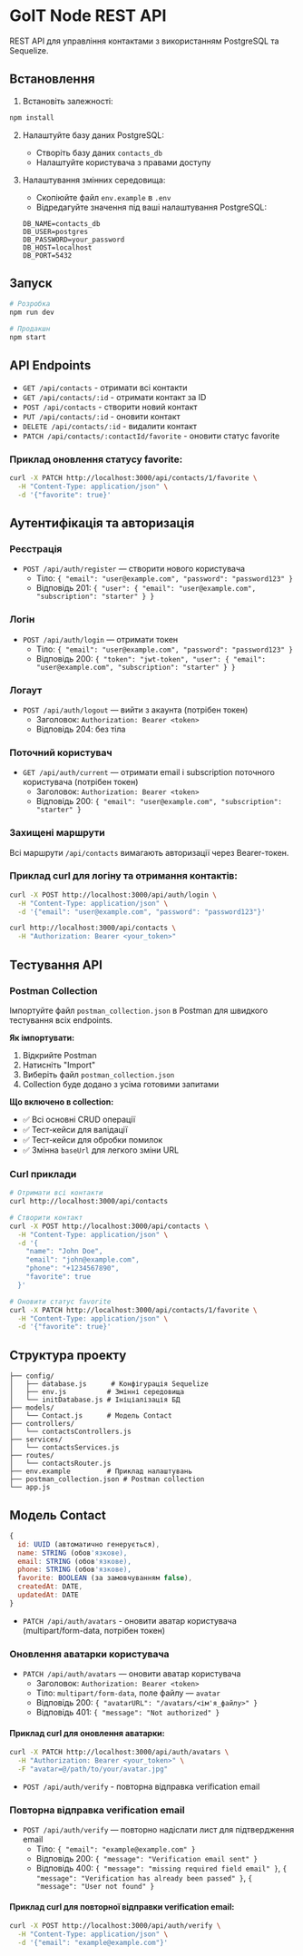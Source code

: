 # GoIT Node REST API

REST API для управління контактами з використанням PostgreSQL та Sequelize.

## Встановлення

1. Встановіть залежності:

```bash
npm install
```

2. Налаштуйте базу даних PostgreSQL:

   - Створіть базу даних `contacts_db`
   - Налаштуйте користувача з правами доступу

3. Налаштування змінних середовища:
   - Скопіюйте файл `env.example` в `.env`
   - Відредагуйте значення під ваші налаштування PostgreSQL:
   ```
   DB_NAME=contacts_db
   DB_USER=postgres
   DB_PASSWORD=your_password
   DB_HOST=localhost
   DB_PORT=5432
   ```

## Запуск

```bash
# Розробка
npm run dev

# Продакшн
npm start
```

## API Endpoints

- `GET /api/contacts` - отримати всі контакти
- `GET /api/contacts/:id` - отримати контакт за ID
- `POST /api/contacts` - створити новий контакт
- `PUT /api/contacts/:id` - оновити контакт
- `DELETE /api/contacts/:id` - видалити контакт
- `PATCH /api/contacts/:contactId/favorite` - оновити статус favorite

### Приклад оновлення статусу favorite:

```bash
curl -X PATCH http://localhost:3000/api/contacts/1/favorite \
  -H "Content-Type: application/json" \
  -d '{"favorite": true}'
```

## Аутентифікація та авторизація

### Реєстрація

- `POST /api/auth/register` — створити нового користувача
  - Тіло: `{ "email": "user@example.com", "password": "password123" }`
  - Відповідь 201: `{ "user": { "email": "user@example.com", "subscription": "starter" } }`

### Логін

- `POST /api/auth/login` — отримати токен
  - Тіло: `{ "email": "user@example.com", "password": "password123" }`
  - Відповідь 200: `{ "token": "jwt-token", "user": { "email": "user@example.com", "subscription": "starter" } }`

### Логаут

- `POST /api/auth/logout` — вийти з акаунта (потрібен токен)
  - Заголовок: `Authorization: Bearer <token>`
  - Відповідь 204: без тіла

### Поточний користувач

- `GET /api/auth/current` — отримати email і subscription поточного користувача (потрібен токен)
  - Заголовок: `Authorization: Bearer <token>`
  - Відповідь 200: `{ "email": "user@example.com", "subscription": "starter" }`

### Захищені маршрути

Всі маршрути `/api/contacts` вимагають авторизації через Bearer-токен.

### Приклад curl для логіну та отримання контактів:

```bash
curl -X POST http://localhost:3000/api/auth/login \
  -H "Content-Type: application/json" \
  -d '{"email": "user@example.com", "password": "password123"}'

curl http://localhost:3000/api/contacts \
  -H "Authorization: Bearer <your_token>"
```

## Тестування API

### Postman Collection

Імпортуйте файл `postman_collection.json` в Postman для швидкого тестування всіх endpoints.

**Як імпортувати:**

1. Відкрийте Postman
2. Натисніть "Import"
3. Виберіть файл `postman_collection.json`
4. Collection буде додано з усіма готовими запитами

**Що включено в collection:**

- ✅ Всі основні CRUD операції
- ✅ Тест-кейси для валідації
- ✅ Тест-кейси для обробки помилок
- ✅ Змінна `baseUrl` для легкого зміни URL

### Curl приклади

```bash
# Отримати всі контакти
curl http://localhost:3000/api/contacts

# Створити контакт
curl -X POST http://localhost:3000/api/contacts \
  -H "Content-Type: application/json" \
  -d '{
    "name": "John Doe",
    "email": "john@example.com",
    "phone": "+1234567890",
    "favorite": true
  }'

# Оновити статус favorite
curl -X PATCH http://localhost:3000/api/contacts/1/favorite \
  -H "Content-Type: application/json" \
  -d '{"favorite": true}'
```

## Структура проекту

```
├── config/
│   ├── database.js      # Конфігурація Sequelize
│   ├── env.js          # Змінні середовища
│   └── initDatabase.js # Ініціалізація БД
├── models/
│   └── Contact.js      # Модель Contact
├── controllers/
│   └── contactsControllers.js
├── services/
│   └── contactsServices.js
├── routes/
│   └── contactsRouter.js
├── env.example         # Приклад налаштувань
├── postman_collection.json # Postman collection
└── app.js
```

## Модель Contact

```javascript
{
  id: UUID (автоматично генерується),
  name: STRING (обов'язкове),
  email: STRING (обов'язкове),
  phone: STRING (обов'язкове),
  favorite: BOOLEAN (за замовчуванням false),
  createdAt: DATE,
  updatedAt: DATE
}
```

- `PATCH /api/auth/avatars` - оновити аватар користувача (multipart/form-data, потрібен токен)

### Оновлення аватарки користувача

- `PATCH /api/auth/avatars` — оновити аватар користувача
  - Заголовок: `Authorization: Bearer <token>`
  - Тіло: `multipart/form-data`, поле файлу — `avatar`
  - Відповідь 200: `{ "avatarURL": "/avatars/<ім'я_файлу>" }`
  - Відповідь 401: `{ "message": "Not authorized" }`

#### Приклад curl для оновлення аватарки:

```bash
curl -X PATCH http://localhost:3000/api/auth/avatars \
  -H "Authorization: Bearer <your_token>" \
  -F "avatar=@/path/to/your/avatar.jpg"
```

- `POST /api/auth/verify` - повторна відправка verification email

### Повторна відправка verification email

- `POST /api/auth/verify` — повторно надіслати лист для підтвердження email
  - Тіло: `{ "email": "example@example.com" }`
  - Відповідь 200: `{ "message": "Verification email sent" }`
  - Відповідь 400: `{ "message": "missing required field email" }`, `{ "message": "Verification has already been passed" }`, `{ "message": "User not found" }`

#### Приклад curl для повторної відправки verification email:

```bash
curl -X POST http://localhost:3000/api/auth/verify \
  -H "Content-Type: application/json" \
  -d '{"email": "example@example.com"}'
```
